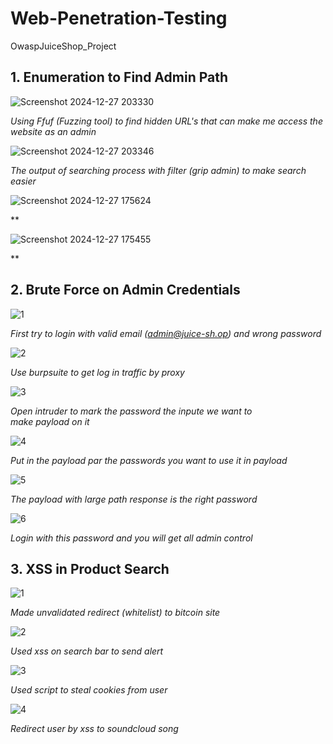 # Web-Penetration-Testing
OwaspJuiceShop_Project




## 1. Enumeration to Find Admin Path

![Screenshot 2024-12-27 203330](https://github.com/user-attachments/assets/a89661fd-a4fd-4305-b488-a2169c95bd55)


*Using Ffuf (Fuzzing tool) to find hidden URL's that can make me access the website as an admin*


![Screenshot 2024-12-27 203346](https://github.com/user-attachments/assets/3869c20c-3206-4043-9f6a-3544ed10103d)


*The output of searching process with filter (grip admin) to make search easier*


![Screenshot 2024-12-27 175624](https://github.com/user-attachments/assets/299e9b0e-3b01-4bc8-968a-625709c9f870)


**


![Screenshot 2024-12-27 175455](https://github.com/user-attachments/assets/0f3c01d7-4295-40ef-a3b4-d759935282ea)


**


## 2. Brute Force on Admin Credentials

![1](https://github.com/user-attachments/assets/972a378b-62d2-41ea-ad86-154b704871c9)


*First try to login with valid email (admin@juice-sh.op) and wrong password*


![2](https://github.com/user-attachments/assets/54847e6e-64e9-4b83-b506-449ce2dd29e2)


*Use burpsuite  to get log in traffic by proxy*


![3](https://github.com/user-attachments/assets/b38e909f-3539-4831-9daa-e5504818f409)


*Open intruder to mark the password the inpute we want to make payload on it*


![4](https://github.com/user-attachments/assets/3b738d2e-255e-403e-8606-a377fc00c52d)


*Put in the payload par the passwords you want to use it in payload*


![5](https://github.com/user-attachments/assets/989f567f-c1bd-49dc-b110-b38b917d1acd)


*The payload with large path response is the right password*


![6](https://github.com/user-attachments/assets/c67d7e96-dc57-467b-ae65-2ca642e27365)


*Login with this password and you will get all admin control*


## 3. XSS in Product Search

![1](https://github.com/user-attachments/assets/68392522-d557-49ee-8779-dc79a43c3c04)


*Made unvalidated redirect (whitelist) to bitcoin site*


![2](https://github.com/user-attachments/assets/1e43a935-a905-4565-bc57-be5d3e45a35e)


*Used xss on search bar to send alert*


![3](https://github.com/user-attachments/assets/9f9f7508-3d8d-441b-80ea-99f8ea1d0610)


*Used script to steal cookies from user*


![4](https://github.com/user-attachments/assets/47561287-c7e4-4280-9030-d635cceefc08)


*Redirect user by xss to soundcloud song*

